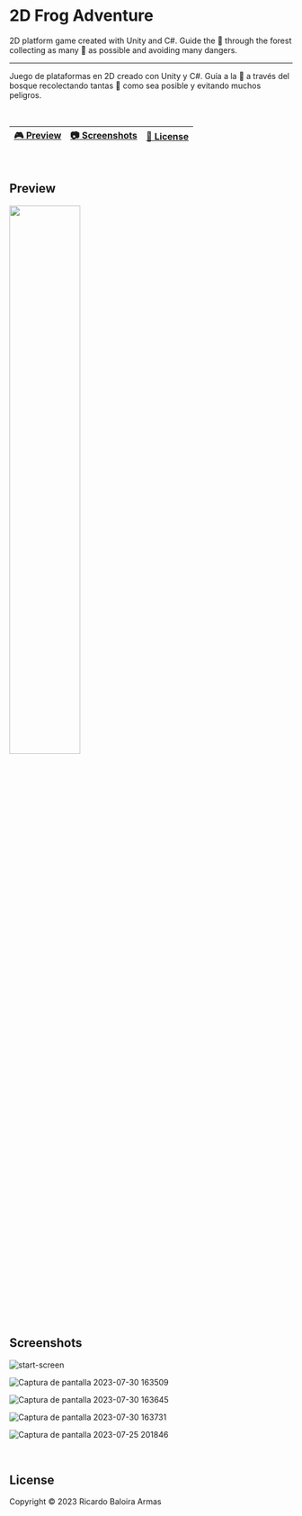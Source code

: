 # 2D Frog Adventure

2D platform game created with Unity and C#. 
Guide the 🐸 through the forest collecting as many 🍓 as possible and avoiding many dangers.

---------------------------------------------

Juego de plataformas en 2D creado con Unity y C#.
Guía a la 🐸 a través del bosque recolectando tantas 🍓 como sea posible y evitando muchos peligros.

<br>

| [🎮 Preview](#preview) | [:camera: Screenshots](#screenshots) | [🔖 License](#license) |
| --------------- | -------- | ----------- |

<br>

## Preview

[<img src="https://cdn.pixabay.com/photo/2019/06/25/12/59/click-here-4298145_1280.png" width="50%">](https://www.youtube.com/watch?v=y96_xUaDqOA&ab_channel=ilarioRaio "Preview 2D Frog Adventure")


<br>

## Screenshots

![start-screen](https://github.com/ricardobar96/2D-Frog-Adventure/assets/73242474/4a94ce68-eadf-4d80-b6fd-e3ddd6a54aca)


![Captura de pantalla 2023-07-30 163509](https://github.com/ricardobar96/2D-Frog-Adventure/assets/73242474/5926400d-508a-471a-ae5b-cc21bdb7f07a)


![Captura de pantalla 2023-07-30 163645](https://github.com/ricardobar96/2D-Frog-Adventure/assets/73242474/7981f596-ca94-4836-bd01-a8ae4f1f6bdb)


![Captura de pantalla 2023-07-30 163731](https://github.com/ricardobar96/2D-Frog-Adventure/assets/73242474/ffcedc1c-6709-4c81-8425-59d80c4a9f47)


![Captura de pantalla 2023-07-25 201846](https://github.com/ricardobar96/2D-Frog-Adventure/assets/73242474/2ea5f9b9-3a30-49ae-8614-6f3eaf22f1d7)

<br>

## License
Copyright ©️ 2023 Ricardo Baloira Armas
